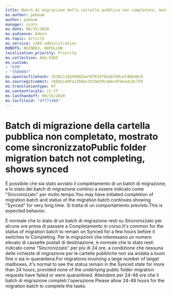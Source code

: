 ```yaml
---
title: Batch di migrazione della cartella pubblica non completato, mostrato come sincronizzato
ms.author: pebaum
author: pebaum
manager: scotv
ms.date: 08/25/2020
ms.audience: Admin
ms.topic: article
ms.service: o365-administration
ROBOTS: NOINDEX, NOFOLLOW
localization_priority: Priority
ms.collection: Adm_O365
ms.custom:
- "639"
- "3500007"
ms.openlocfilehash: 33302110249b02aef87639792ebfd9cafd6638c0
ms.sourcegitcommit: c6692ce0fa1358ec3529e59ca0ecdfdea4cdc759
ms.translationtype: HT
ms.contentlocale: it-IT
ms.lasthandoff: 09/15/2020
ms.locfileid: "47771488"
---
```

# <a name="public-folder-migration-batch-not-completing-shows-synced"></a><span data-ttu-id="5b6d2-102">Batch di migrazione della cartella pubblica non completato, mostrato come sincronizzato</span><span class="sxs-lookup"><span data-stu-id="5b6d2-102">Public folder migration batch not completing, shows synced</span></span>

<span data-ttu-id="5b6d2-103">È possibile che sia stato avviato il completamento di un batch di migrazione, e lo stato del batch di migrazione continui a essere indicato come "Sincronizzato" per molto tempo.</span><span class="sxs-lookup"><span data-stu-id="5b6d2-103">You may have initiated completion of migration batch and status of the migration batch continues showing "Synced" for very long time.</span></span> <span data-ttu-id="5b6d2-104">Si tratta di un comportamento previsto.</span><span class="sxs-lookup"><span data-stu-id="5b6d2-104">This is expected behavior.</span></span>

<span data-ttu-id="5b6d2-105">È normale che lo stato di un batch di migrazione resti su Sincronizzato per alcune ore prima di passare a Completamento in corso.</span><span class="sxs-lookup"><span data-stu-id="5b6d2-105">It's common for the status of migration batch to remain on Synced for a few hours before it switches to Completing.</span></span> <span data-ttu-id="5b6d2-106">Per le migrazioni che interessano un numero elevato di cassette postali di destinazione, è normale che lo stato resti indicato come "Sincronizzato" per più di 24 ore, a condizione che nessuna delle richieste di migrazione per le cartelle pubbliche non sia andata a buon fine o sia in quarantena.</span><span class="sxs-lookup"><span data-stu-id="5b6d2-106">For migrations involving a large number of target mailboxes, it's normal to see the status remain in the Synced state for more than 24 hours, provided none of the underlying public folder migration requests have failed or were quarantined.</span></span> <span data-ttu-id="5b6d2-107">Attendere per 24-48 ore che il batch di migrazione completi l'operazione.</span><span class="sxs-lookup"><span data-stu-id="5b6d2-107">Please allow 24-48 hours for the migration batch to complete the tasks.</span></span>
